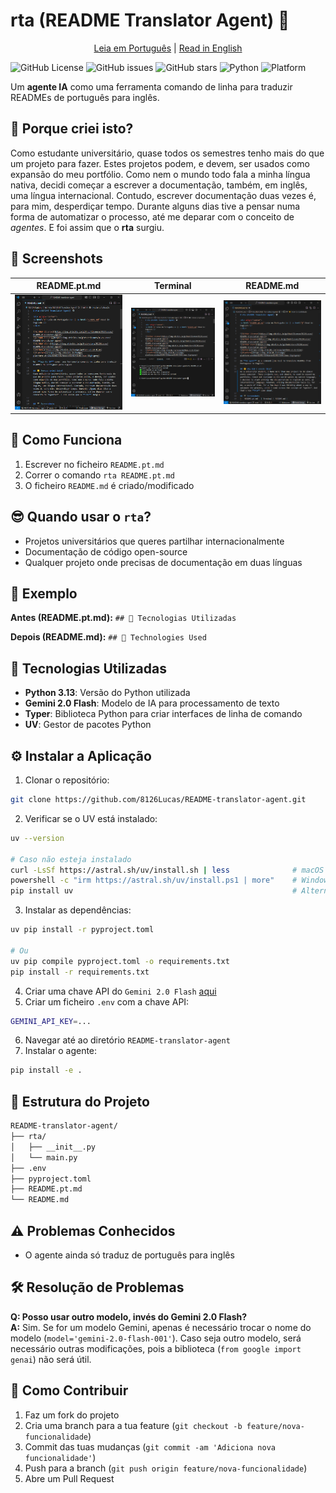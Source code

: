 # rta (README Translator Agent) 🤖

<div align="center">
<a href="#">Leia em Português</a> | <a href="README.md">Read in English</a>
</div>

![GitHub License](https://img.shields.io/github/license/8126Lucas/README-translator-agent)
![GitHub issues](https://img.shields.io/github/issues/8126Lucas/README-translator-agent)
![GitHub stars](https://img.shields.io/github/stars/8126Lucas/README-translator-agent)
![Python](https://img.shields.io/badge/python-v3.13-blue)
![Platform](https://img.shields.io/badge/platform-windows%20%7C%20macos%20%7C%20linux-lightgrey)

Um  **agente IA** como  uma ferramenta comando de linha para traduzir READMEs de português para inglês.

## 🤔 Porque criei isto?
Como estudante universitário, quase todos os semestres tenho mais do que um projeto para fazer. Estes projetos podem, e devem, ser usados como expansão do meu portfólio. Como nem o mundo todo fala a minha língua nativa, decidi começar a escrever a documentação, também, em inglês, uma língua internacional. Contudo, escrever documentação duas vezes é, para mim, desperdiçar tempo. Durante alguns dias tive a pensar numa forma de automatizar o processo, até me deparar com o conceito de *agentes*. E foi assim que o **rta** surgiu. 


## 📸 Screenshots
|   README.pt.md   | Terminal | README.md |
|----------------|---------------------|---------------------|
| ![pt](screenshots/pt.png) | ![terminal](screenshots/terminal.png) | ![en](screenshots/en.png) |

## 📱 Como Funciona
1. Escrever no ficheiro `README.pt.md`
2. Correr o comando `rta README.pt.md`
3. O ficheiro `README.md` é criado/modificado

## 😎 Quando usar o `rta`?
- Projetos universitários que queres partilhar internacionalmente
- Documentação de código open-source
- Qualquer projeto onde precisas de documentação em duas línguas

## 📝 Exemplo
**Antes (README.pt.md):**
`## 🔧 Tecnologias Utilizadas`

**Depois (README.md):**
`## 🔧 Technologies Used`

## 🔧 Tecnologias Utilizadas
- **Python 3.13**: Versão do Python utilizada
- **Gemini 2.0 Flash**: Modelo de IA para processamento de texto
- **Typer**: Biblioteca Python para criar interfaces de linha de comando
- **UV**: Gestor de pacotes Python

## ⚙️ Instalar a Aplicação
1. Clonar o repositório:
```bash
git clone https://github.com/8126Lucas/README-translator-agent.git
```
2. Verificar se o UV está instalado:
```bash
uv --version

# Caso não esteja instalado
curl -LsSf https://astral.sh/uv/install.sh | less              # macOS e Linux
powershell -c "irm https://astral.sh/uv/install.ps1 | more"    # Windows (Powershell)
pip install uv                                                 # Alternativa (PyPI)
```
3. Instalar as dependências:
```bash
uv pip install -r pyproject.toml

# Ou
uv pip compile pyproject.toml -o requirements.txt
pip install -r requirements.txt
```
4. Criar uma chave API do `Gemini 2.0 Flash` [aqui](https://aistudio.google.com/apikey)
5. Criar um ficheiro `.env` com a chave API:
```bash
GEMINI_API_KEY=...
```
6. Navegar até ao diretório `README-translator-agent`
7. Instalar o agente:
```bash
pip install -e .
```

## 📁 Estrutura do Projeto
```bash
README-translator-agent/
├── rta/
│   ├── __init__.py
│   └── main.py  
├── .env 
├── pyproject.toml
├── README.pt.md
└── README.md
```

## ⚠️ Problemas Conhecidos
- O agente ainda só traduz de português para inglês

## 🛠️ Resolução de Problemas
**Q: Posso usar outro modelo, invés do Gemini 2.0 Flash?**  
**A:** Sim. Se for um modelo Gemini, apenas é necessário trocar o nome do modelo (`model='gemini-2.0-flash-001'`). Caso seja outro modelo, será necessário outras modificações, pois a biblioteca (`from google import genai`) não será útil.

## 🤝 Como Contribuir
1. Faz um fork do projeto
2. Cria uma branch para a tua feature (`git checkout -b feature/nova-funcionalidade`)
3. Commit das tuas mudanças (`git commit -am 'Adiciona nova funcionalidade'`)
4. Push para a branch (`git push origin feature/nova-funcionalidade`)
5. Abre um Pull Request